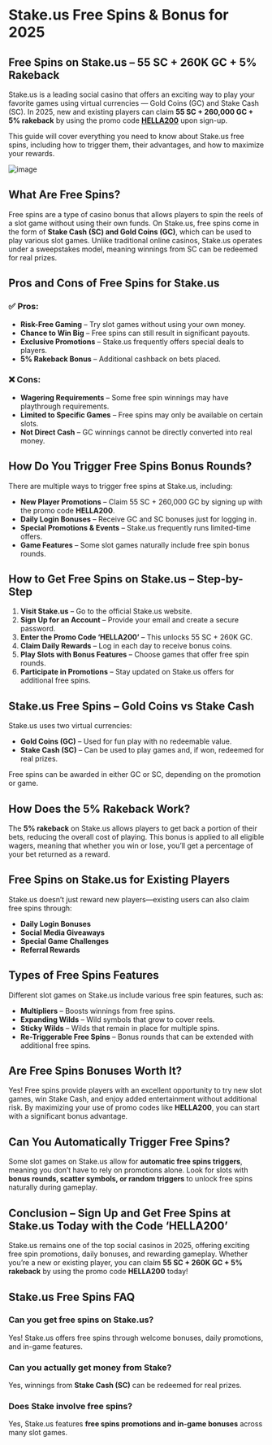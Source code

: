 # Stake.us Free Spins & Bonus for 2025

## Free Spins on Stake.us – 55 SC + 260K GC + 5% Rakeback

Stake.us is a leading social casino that offers an exciting way to play your favorite games using virtual currencies — Gold Coins (GC) and Stake Cash (SC). In 2025, new and existing players can claim **55 SC + 260,000 GC + 5% rakeback** by using the promo code [**HELLA200**](https://stake.us/?c=8da027adcb&offer=HELLAUSA) upon sign-up.

This guide will cover everything you need to know about Stake.us free spins, including how to trigger them, their advantages, and how to maximize your rewards.

![image](https://github.com/user-attachments/assets/b2e6f93a-a7c4-4611-8330-1ef8b88244f5)


## What Are Free Spins?

Free spins are a type of casino bonus that allows players to spin the reels of a slot game without using their own funds. On Stake.us, free spins come in the form of **Stake Cash (SC) and Gold Coins (GC)**, which can be used to play various slot games. Unlike traditional online casinos, Stake.us operates under a sweepstakes model, meaning winnings from SC can be redeemed for real prizes.

## Pros and Cons of Free Spins for Stake.us

### ✅ Pros:

*   **Risk-Free Gaming** – Try slot games without using your own money.
*   **Chance to Win Big** – Free spins can still result in significant payouts.
*   **Exclusive Promotions** – Stake.us frequently offers special deals to players.
*   **5% Rakeback Bonus** – Additional cashback on bets placed.

### ❌ Cons:

*   **Wagering Requirements** – Some free spin winnings may have playthrough requirements.
*   **Limited to Specific Games** – Free spins may only be available on certain slots.
*   **Not Direct Cash** – GC winnings cannot be directly converted into real money.

## How Do You Trigger Free Spins Bonus Rounds?

There are multiple ways to trigger free spins at Stake.us, including:

*   **New Player Promotions** – Claim 55 SC + 260,000 GC by signing up with the promo code **HELLA200**.
*   **Daily Login Bonuses** – Receive GC and SC bonuses just for logging in.
*   **Special Promotions & Events** – Stake.us frequently runs limited-time offers.
*   **Game Features** – Some slot games naturally include free spin bonus rounds.

## How to Get Free Spins on Stake.us – Step-by-Step

1.  **Visit Stake.us** – Go to the official Stake.us website.
2.  **Sign Up for an Account** – Provide your email and create a secure password.
3.  **Enter the Promo Code ‘HELLA200’** – This unlocks 55 SC + 260K GC.
4.  **Claim Daily Rewards** – Log in each day to receive bonus coins.
5.  **Play Slots with Bonus Features** – Choose games that offer free spin rounds.
6.  **Participate in Promotions** – Stay updated on Stake.us offers for additional free spins.

## Stake.us Free Spins – Gold Coins vs Stake Cash

Stake.us uses two virtual currencies:

*   **Gold Coins (GC)** – Used for fun play with no redeemable value.
*   **Stake Cash (SC)** – Can be used to play games and, if won, redeemed for real prizes.

Free spins can be awarded in either GC or SC, depending on the promotion or game.

## How Does the 5% Rakeback Work?

The **5% rakeback** on Stake.us allows players to get back a portion of their bets, reducing the overall cost of playing. This bonus is applied to all eligible wagers, meaning that whether you win or lose, you’ll get a percentage of your bet returned as a reward.

## Free Spins on Stake.us for Existing Players

Stake.us doesn’t just reward new players—existing users can also claim free spins through:

*   **Daily Login Bonuses**
*   **Social Media Giveaways**
*   **Special Game Challenges**
*   **Referral Rewards**

## Types of Free Spins Features

Different slot games on Stake.us include various free spin features, such as:

*   **Multipliers** – Boosts winnings from free spins.
*   **Expanding Wilds** – Wild symbols that grow to cover reels.
*   **Sticky Wilds** – Wilds that remain in place for multiple spins.
*   **Re-Triggerable Free Spins** – Bonus rounds that can be extended with additional free spins.

## Are Free Spins Bonuses Worth It?

Yes! Free spins provide players with an excellent opportunity to try new slot games, win Stake Cash, and enjoy added entertainment without additional risk. By maximizing your use of promo codes like **HELLA200**, you can start with a significant bonus advantage.

## Can You Automatically Trigger Free Spins?

Some slot games on Stake.us allow for **automatic free spins triggers**, meaning you don’t have to rely on promotions alone. Look for slots with **bonus rounds, scatter symbols, or random triggers** to unlock free spins naturally during gameplay.

## Conclusion – Sign Up and Get Free Spins at Stake.us Today with the Code ‘HELLA200’

Stake.us remains one of the top social casinos in 2025, offering exciting free spin promotions, daily bonuses, and rewarding gameplay. Whether you’re a new or existing player, you can claim **55 SC + 260K GC + 5% rakeback** by using the promo code **HELLA200** today!

## Stake.us Free Spins FAQ

### Can you get free spins on Stake.us?

Yes! Stake.us offers free spins through welcome bonuses, daily promotions, and in-game features.

### Can you actually get money from Stake?

Yes, winnings from **Stake Cash (SC)** can be redeemed for real prizes.

### Does Stake involve free spins?

Yes, Stake.us features **free spins promotions and in-game bonuses** across many slot games.
